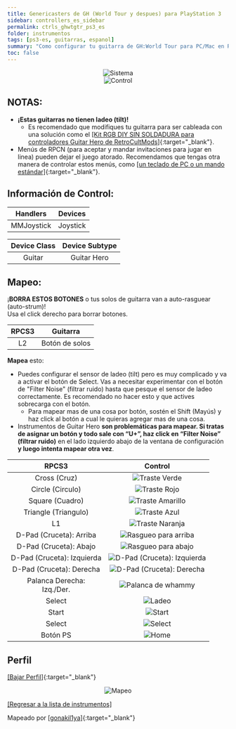 ```yaml
---
title: Genericasters de GH (World Tour y despues) para PlayStation 3
sidebar: controllers_es_sidebar
permalink: ctrls_ghwtgtr_ps3_es
folder: instrumentos
tags: [ps3-es, guitarras, espanol]
summary: "Como configurar tu guitarra de GH:World Tour para PC/Mac en RPCS3."
toc: false
---
```


<div align="center"> <img src="https://carlmylo.github.io/rb3-pc/images/instruments/plat/ps3.png" alt="Sistema" title="Sistema"></div>

<div align="center"> <img src="https://carlmylo.github.io/rb3-pc/images/instruments/cont/ghwtcontroller.png" alt="Control" title="Control"></div>

## NOTAS:

* **¡Estas guitarras no tienen ladeo (tilt)!**
	* Es recomendado que modifiques tu guitarra para ser cableada con una solución como el [[Kit RGB DIY SIN SOLDADURA para controladores Guitar Hero de RetroCultMods]](https://www.etsy.com/mx/listing/1505287559/kit-rgb-diy-sin-soldadura-para){:target="_blank"}.
* Menús de RPCN (para aceptar y mandar invitaciones para jugar en linea) pueden dejar el juego atorado. Recomendamos que tengas otra manera de controlar estos menús, como [[un teclado de PC o un mando estándar]](https://carlmylo.github.io/rb3-pc/ctrls_pads_es){:target="_blank"}.

## Información de Control:

| Handlers | Devices |
|:------------------:|:---------------------:|
| MMJoystick | Joystick |

| Device Class | Device Subtype |
|:------------------:|:---------------------:|
| Guitar | Guitar Hero |

## Mapeo:

¡**BORRA ESTOS BOTONES** o tus solos de guitarra van a auto-rasguear (auto-strum)!  
Usa el click derecho para borrar botones.

| **RPCS3** | **Guitarra** |
|:--------:|:-----------:|
| L2 | Botón de solos |

**Mapea** esto:

* Puedes configurar el sensor de ladeo (tilt) pero es muy complicado y va a activar el botón de Select. Vas a necesitar experimentar con el botón de "Filter Noise" (filtrar ruido) hasta que pesque el sensor de ladeo correctamente. Es recomendado no hacer esto y que actives sobrecarga con el botón.
	* Para mapear mas de una cosa por botón, sostén el Shift (Mayús) y haz click al botón a cual le quieras agregar mas de una cosa.
* Instrumentos de Guitar Hero **son problemáticas para mapear. Si tratas de asignar un botón y todo sale con “U+”, haz click en “Filter Noise” (filtrar ruido)** en el lado izquierdo abajo de la ventana de configuración **y luego intenta mapear otra vez**.

| **RPCS3**          | **Control** |
|:------------------:|:---------------------:|
| Cross (Cruz) | ![Traste Verde](https://carlmylo.github.io/rb3-pc/images/btns/gtrs/gf.png "Traste Verde") |
| Circle (Circulo) | ![Traste Rojo](https://carlmylo.github.io/rb3-pc/images/btns/gtrs/rf.png "Traste Rojo") |
| Square (Cuadro) | ![Traste Amarillo](https://carlmylo.github.io/rb3-pc/images/btns/gtrs/yf.png "Traste Amarillo") |
| Triangle (Triangulo) | ![Traste Azul](https://carlmylo.github.io/rb3-pc/images/btns/gtrs/bf.png "Traste Azul") |
| L1 | ![Traste Naranja](https://carlmylo.github.io/rb3-pc/images/btns/gtrs/of.png "Traste Naranja") |
| D-Pad (Cruceta): Arriba | ![Rasgueo para arriba](https://carlmylo.github.io/rb3-pc/images/btns/gtrs/sbu.png "Rasgueo para arriba") |
| D-Pad (Cruceta): Abajo | ![Rasgueo para abajo](https://carlmylo.github.io/rb3-pc/images/btns/gtrs/sbd.png "Rasgueo para abajo") |
| D-Pad (Cruceta): Izquierda | ![D-Pad (Cruceta): Izquierda](https://carlmylo.github.io/rb3-pc/images/btns/gtrs/dpl.png "D-Pad (Cruceta): Izquierda") |
| D-Pad (Cruceta): Derecha | ![D-Pad (Cruceta): Derecha](https://carlmylo.github.io/rb3-pc/images/btns/gtrs/dpr.png "D-Pad (Cruceta): Derecha") |
| Palanca Derecha: <br/> Izq./Der. | ![Palanca de whammy](https://carlmylo.github.io/rb3-pc/images/btns/gtrs/wb.png "Palanca de whammy") |
| Select | ![Ladeo](https://carlmylo.github.io/rb3-pc/images/btns/gtrs/ts.png "Ladeo Vertical") |
| Start | ![Start](https://carlmylo.github.io/rb3-pc/images/btns/ctrls/ps3/sta.png "Start") |
| Select | ![Select](https://carlmylo.github.io/rb3-pc/images/btns/ctrls/ps3/sel.png "Select") |
| Botón PS | ![Home](https://carlmylo.github.io/rb3-pc/images/btns/ctrls/ps3/home.png "Home") |

## Perfil

[[Bajar Perfil]](https://github.com/hmxmilohax/rb3-pc/raw/refs/heads/main/downloads/instrument-repo/PS3%20Guitar%20Hero%20Guitar.7z){:target="_blank"}

<div align="center"> <img src="https://carlmylo.github.io/rb3-pc/images/instruments/maps/gtrps3ghmapping.png" alt="Mapeo" title="Mapeo"></div>

[[Regresar a la lista de instrumentos]](https://carlmylo.github.io/rb3-pc/ctrls_es#lista-de-instrumentos)

Mapeado por [[gonakil1ya]](https://linktr.ee/Gonakil1ya){:target="_blank"}